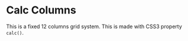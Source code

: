 # Calc Columns

This is a fixed 12 columns grid system. This is made with CSS3 property <code>calc()</code>.